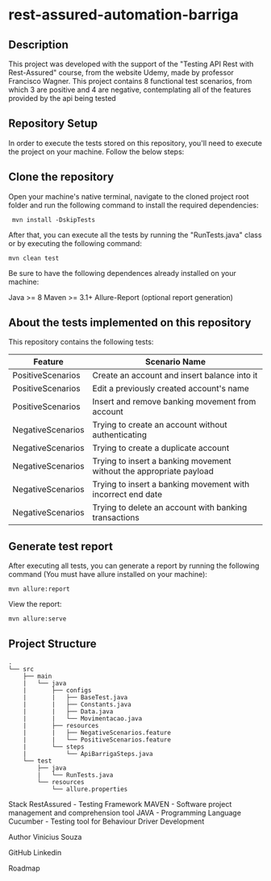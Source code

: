 # rest-assured-automation-barriga

## Description
This project was developed with the support of the "Testing API Rest with Rest-Assured" course, from the website Udemy, made by professor Francisco Wagner. This project contains 8 functional test scenarios, from which 3 are positive and 4 are negative, contemplating all of the features provided by the api being tested

## Repository Setup
In order to execute the tests stored on this repository, you'll need to execute the project on your machine.
Follow the below steps:

## Clone the repository
Open your machine's native terminal, navigate to the cloned project root folder and run the following command to install the required dependencies:
```
 mvn install -DskipTests
```
After that, you can execute all the tests by running the "RunTests.java" class or by executing the following command:
```
mvn clean test
```
Be sure to have the following dependences already installed on your machine:

Java >= 8
Maven >= 3.1+
Allure-Report (optional report generation)

## About the tests implemented on this repository
This repository contains the following tests:

| Feature           | Scenario Name                                                       |
|-------------------|---------------------------------------------------------------------|
| PositiveScenarios | Create an account and insert balance into it                        |
| PositiveScenarios | Edit a previously created account's name                            |
| PositiveScenarios | Insert and remove banking movement from account                     |
| NegativeScenarios | Trying to create an account without authenticating                  |
| NegativeScenarios | Trying to create a duplicate account                                |
| NegativeScenarios | Trying to insert a banking movement without the appropriate payload |
| NegativeScenarios | Trying to insert a banking movement with incorrect end date         |
| NegativeScenarios | Trying to delete an account with banking transactions               |

## Generate test report
After executing all tests, you can generate a report by running the following command (You must have allure installed on your machine):
```
mvn allure:report
```
View the report:
```
mvn allure:serve
```
## Project Structure
```
.
└── src
    ├── main
    |   └── java
    |       ├── configs
    |       |   ├── BaseTest.java
    |       |   ├── Constants.java
    |       |   ├── Data.java
    |       |   └── Movimentacao.java
    |       ├── resources
    |       |   ├── NegativeScenarios.feature
    |       |   └── PositiveScenarios.feature
    |       └── steps
    |           └── ApiBarrigaSteps.java
    └── test
        ├── java
        |   └── RunTests.java
        └── resources
            └── allure.properties
```
Stack
RestAssured - Testing Framework
MAVEN - Software project management and comprehension tool
JAVA - Programming Language
Cucumber - Testing tool for Behaviour Driver Development

Author
Vinicius Souza

GitHub
Linkedin

Roadmap
